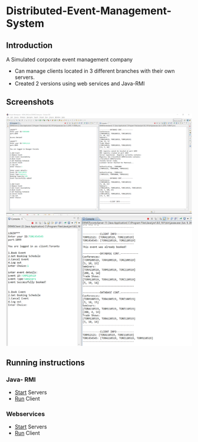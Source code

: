 # Distributed-Event-Management-System
## Introduction
A Simulated corporate event management company
* Can manage clients located in 3 different branches with their own servers.
* Created 2 versions using web services and Java-RMI

## Screenshots
![](Screenshots/add.PNG)
![](Screenshots/customerbooks.PNG)

## Running instructions

### Java- RMI
* [Start](/RMI/src/src/Shared/DEMSStartServers.java) Servers
* [Run](/RMI/src/src/Shared/DEMSClient.java) Client
### Webservices
* [Start](/WebService/src/src/com/web/service/WDEMSStartServers.java) Servers
* [Run](/WebService/src/src/com/web/service/WDEMSClient.java) Client



